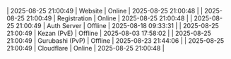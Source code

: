 | 2025-08-25 21:00:49 | Website | Online | 2025-08-25 21:00:48 |
| 2025-08-25 21:00:49 | Registration | Online | 2025-08-25 21:00:48 |
| 2025-08-25 21:00:49 | Auth Server | Offline | 2025-08-18 09:33:31 |
| 2025-08-25 21:00:49 | Kezan (PvE) | Offline | 2025-08-03 17:58:02 |
| 2025-08-25 21:00:49 | Gurubashi (PvP) | Offline | 2025-08-23 21:44:06 |
| 2025-08-25 21:00:49 | Cloudflare | Online | 2025-08-25 21:00:48 |
